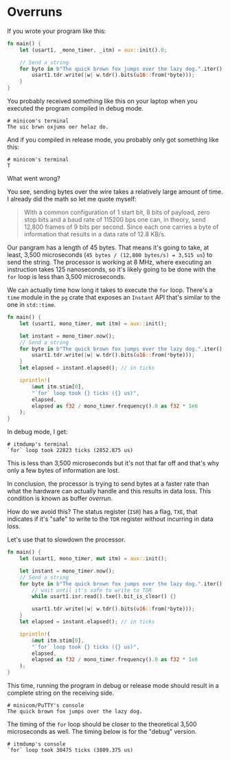 # Overruns

If you wrote your program like this:

``` rust
fn main() {
    let (usart1, _mono_timer, _itm) = aux::init().0;

    // Send a string
    for byte in b"The quick brown fox jumps over the lazy dog.".iter() {
        usart1.tdr.write(|w| w.tdr().bits(u16::from(*byte)));
    }
}
```

You probably received something like this on your laptop when you executed the
program compiled in debug mode.

```
# minicom's terminal
The uic brwn oxjums oer helaz do.
```

And if you compiled in release mode, you probably only got something like this:

```
# minicom's terminal
T
```

What went wrong?

You see, sending bytes over the wire takes a relatively large amount of time. I
already did the math so let me quote myself:

> With a common configuration of 1 start bit, 8 bits of payload, zero stop bits
> and a baud rate of 115200 bps one can, in theory, send 12,800 frames of 9 bits
> per second. Since each one carries a byte of information that results in a
> data rate of 12.8 KB/s.

Our pangram has a length of 45 bytes. That means it's going to take, at least,
3,500 microseconds (`45 bytes / (12,800 bytes/s) = 3,515 us`) to send the
string. The processor is working at 8 MHz, where executing an instruction takes
125 nanoseconds, so it's likely going to be done with the `for` loop is less
than 3,500 microseconds.

We can actually time how long it takes to execute the `for` loop. There's a
`time` module in the `pg` crate that exposes an `Instant` API that's similar to
the one in `std::time`.

``` rust
fn main() {
    let (usart1, mono_timer, mut itm) = aux::init();

    let instant = mono_timer.now();
    // Send a string
    for byte in b"The quick brown fox jumps over the lazy dog.".iter() {
        usart1.tdr.write(|w| w.tdr().bits(u16::from(*byte)));
    }
    let elapsed = instant.elapsed(); // in ticks

    iprintln!(
        &mut itm.stim[0],
        "`for` loop took {} ticks ({} us)",
        elapsed,
        elapsed as f32 / mono_timer.frequency().0 as f32 * 1e6
    );
}
```

In debug mode, I get:

```
# itmdump's terminal
`for` loop took 22823 ticks (2852.875 us)
```

This is less than 3,500 microseconds but it's not that far off and that's why
only a few bytes of information are lost.

In conclusion, the processor is trying to send bytes at a faster rate than what
the hardware can actually handle and this results in data loss. This condition
is known as buffer *overrun*.

How do we avoid this? The status register (`ISR`) has a flag, `TXE`, that
indicates if it's "safe" to write to the `TDR` register without incurring in
data loss.

Let's use that to slowdown the processor.

``` rust
fn main() {
    let (usart1, mono_timer, mut itm) = aux::init();

    let instant = mono_timer.now();
    // Send a string
    for byte in b"The quick brown fox jumps over the lazy dog.".iter() {
        // wait until it's safe to write to TDR
        while usart1.isr.read().txe().bit_is_clear() {}

        usart1.tdr.write(|w| w.tdr().bits(u16::from(*byte)));
    }
    let elapsed = instant.elapsed(); // in ticks

    iprintln!(
        &mut itm.stim[0],
        "`for` loop took {} ticks ({} us)",
        elapsed,
        elapsed as f32 / mono_timer.frequency().0 as f32 * 1e6
    );
}
```

This time, running the program in debug or release mode should result in a
complete string on the receiving side.

```
# minicom/PuTTY's console
The quick brown fox jumps over the lazy dog.
```

The timing of the `for` loop should be closer to the theoretical 3,500
microseconds as well. The timing below is for the "debug" version.

```
# itmdump's console
`for` loop took 30475 ticks (3809.375 us)
```
